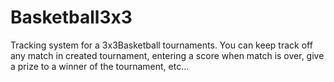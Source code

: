 # Basketball3x3
Tracking system for a 3x3Basketball tournaments. You can keep track off any match in created tournament, entering a score when match is over, give a prize to a winner of the tournament, etc...
